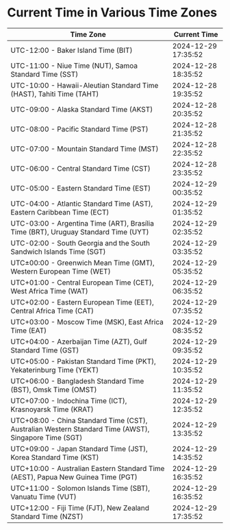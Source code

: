 # Current Time in Various Time Zones

| Time Zone | Current Time |
|-----------|--------------|
| UTC-12:00 - Baker Island Time (BIT) | 2024-12-29 17:35:52 |
| UTC-11:00 - Niue Time (NUT), Samoa Standard Time (SST) | 2024-12-28 18:35:52 |
| UTC-10:00 - Hawaii-Aleutian Standard Time (HAST), Tahiti Time (TAHT) | 2024-12-28 19:35:52 |
| UTC-09:00 - Alaska Standard Time (AKST) | 2024-12-28 20:35:52 |
| UTC-08:00 - Pacific Standard Time (PST) | 2024-12-28 21:35:52 |
| UTC-07:00 - Mountain Standard Time (MST) | 2024-12-28 22:35:52 |
| UTC-06:00 - Central Standard Time (CST) | 2024-12-28 23:35:52 |
| UTC-05:00 - Eastern Standard Time (EST) | 2024-12-29 00:35:52 |
| UTC-04:00 - Atlantic Standard Time (AST), Eastern Caribbean Time (ECT) | 2024-12-29 01:35:52 |
| UTC-03:00 - Argentina Time (ART), Brasília Time (BRT), Uruguay Standard Time (UYT) | 2024-12-29 02:35:52 |
| UTC-02:00 - South Georgia and the South Sandwich Islands Time (SGT) | 2024-12-29 03:35:52 |
| UTC±00:00 - Greenwich Mean Time (GMT), Western European Time (WET) | 2024-12-29 05:35:52 |
| UTC+01:00 - Central European Time (CET), West Africa Time (WAT) | 2024-12-29 06:35:52 |
| UTC+02:00 - Eastern European Time (EET), Central Africa Time (CAT) | 2024-12-29 07:35:52 |
| UTC+03:00 - Moscow Time (MSK), East Africa Time (EAT) | 2024-12-29 08:35:52 |
| UTC+04:00 - Azerbaijan Time (AZT), Gulf Standard Time (GST) | 2024-12-29 09:35:52 |
| UTC+05:00 - Pakistan Standard Time (PKT), Yekaterinburg Time (YEKT) | 2024-12-29 10:35:52 |
| UTC+06:00 - Bangladesh Standard Time (BST), Omsk Time (OMST) | 2024-12-29 11:35:52 |
| UTC+07:00 - Indochina Time (ICT), Krasnoyarsk Time (KRAT) | 2024-12-29 12:35:52 |
| UTC+08:00 - China Standard Time (CST), Australian Western Standard Time (AWST), Singapore Time (SGT) | 2024-12-29 13:35:52 |
| UTC+09:00 - Japan Standard Time (JST), Korea Standard Time (KST) | 2024-12-29 14:35:52 |
| UTC+10:00 - Australian Eastern Standard Time (AEST), Papua New Guinea Time (PGT) | 2024-12-29 16:35:52 |
| UTC+11:00 - Solomon Islands Time (SBT), Vanuatu Time (VUT) | 2024-12-29 16:35:52 |
| UTC+12:00 - Fiji Time (FJT), New Zealand Standard Time (NZST) | 2024-12-29 17:35:52 |
